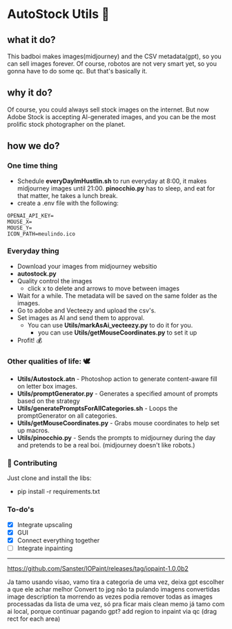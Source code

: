 # AutoStock Utils 🤖
## what it do?
This badboi makes images(midjourney) and the CSV metadata(gpt), so you can sell images forever. Of course, robotos are not very smart yet, so you gonna have to do some qc. But that's basically it.

## why it do?
Of course, you could always sell stock images on the internet. But now Adobe Stock is accepting AI-generated images, and you can be the most prolific stock photographer on the planet. 

## how we do?

### One time thing

* Schedule __everyDayImHustlin.sh__ to run everyday at 8:00, it makes midjourney images until 21:00. __pinocchio.py__ has to sleep, and eat for that matter, he takes a lunch break.
* create a .env file with the following:

```.env
OPENAI_API_KEY=
MOUSE_X=
MOUSE_Y=
ICON_PATH=meulindo.ico
```

### Everyday thing

* Download your images from midjourney websitio
* __autostock.py__
* Quality control the images
  - click x to delete and arrows to move between images
* Wait for a while. The metadata will be saved on the same folder as the images.
* Go to adobe and Vecteezy and upload the csv's.
* Set images as AI and send them to approval.
  - You can use __Utils/markAsAi_vecteezy.py__ to do it for you.
    - you can use __Utils/getMouseCoordinates.py__ to set it up
* Profit! 💰

### Other qualities of life: 🕊

* __Utils/Autostock.atn__ - Photoshop action to generate content-aware fill on letter box images.
* __Utils/promptGenerator.py__ - Generates a specified amount of prompts based on the strategy
* __Utils/generatePromptsForAllCategories.sh__ - Loops the promptGenerator on all categories.
* __Utils/getMouseCoordinates.py__ - Grabs mouse coordinates to help set up macros.
* __Utils/pinocchio.py__ - Sends the prompts to midjourney during the day and pretends to be a real boi. (midjourney doesn't like robots.)

### 🤝 Contributing

Just clone and install the libs:
- pip install -r requirements.txt

### To-do's
- [x] Integrate upscaling 
- [x] GUI
- [x] Connect everything together
- [ ] Integrate inpainting

---
https://github.com/Sanster/IOPaint/releases/tag/iopaint-1.0.0b2

Ja tamo usando visao, vamo tira a categoria de uma vez, deixa gpt escolher a que ele achar melhor
Convert to jpg não ta pulando imagens convertidas
image description ta morrendo as vezes
podia remover todas as images processadas da lista de uma vez, só pra ficar mais clean memo
já tamo com ai local, porque continuar pagando gpt?
add region to inpaint via qc (drag rect for each area)